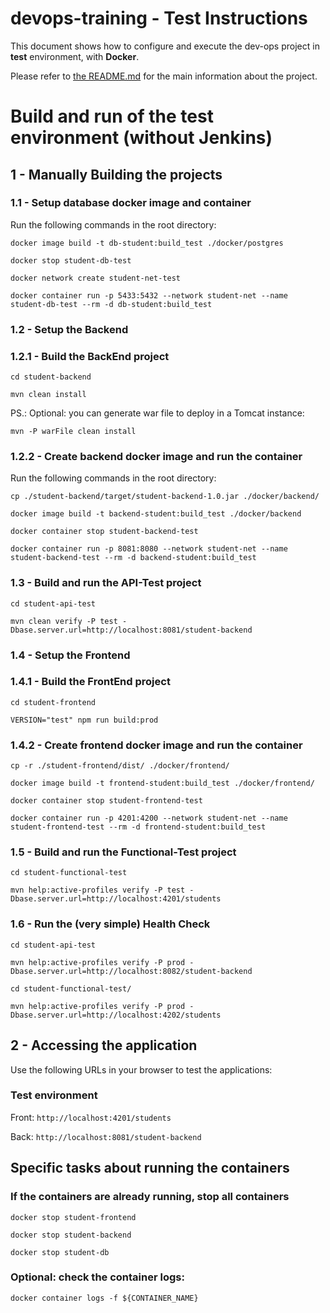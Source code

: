 # devops-training - Test Instructions

This document shows how to configure and execute the dev-ops project in **test** environment, with **Docker**.

Please refer to [the README.md](README.md) for the main information about the project.


# Build and run of the **test** environment (without Jenkins)

## 1 - Manually Building the projects

### 1.1 - Setup database docker image and container

Run the following commands in the root directory:

```
docker image build -t db-student:build_test ./docker/postgres

docker stop student-db-test

docker network create student-net-test

docker container run -p 5433:5432 --network student-net --name student-db-test --rm -d db-student:build_test
```

### 1.2 - Setup the Backend

### 1.2.1 - Build the BackEnd project

`cd student-backend`

`mvn clean install`

PS.: Optional: you can generate war file to deploy in a Tomcat instance:

`mvn -P warFile clean install`


### 1.2.2 - Create backend docker image and run the container

Run the following commands in the root directory:

```
cp ./student-backend/target/student-backend-1.0.jar ./docker/backend/

docker image build -t backend-student:build_test ./docker/backend

docker container stop student-backend-test

docker container run -p 8081:8080 --network student-net --name student-backend-test --rm -d backend-student:build_test
```

### 1.3 - Build and run the API-Test project

`cd student-api-test`

`mvn clean verify -P test -Dbase.server.url=http://localhost:8081/student-backend`


### 1.4 - Setup the Frontend

### 1.4.1 - Build the FrontEnd project

`cd student-frontend`

`VERSION="test" npm run build:prod`

### 1.4.2 - Create frontend docker image and run the container

```
cp -r ./student-frontend/dist/ ./docker/frontend/

docker image build -t frontend-student:build_test ./docker/frontend/

docker container stop student-frontend-test

docker container run -p 4201:4200 --network student-net --name student-frontend-test --rm -d frontend-student:build_test
```

### 1.5 - Build and run the Functional-Test project

`cd student-functional-test`

`mvn help:active-profiles verify -P test -Dbase.server.url=http://localhost:4201/students`


### 1.6 - Run the (very simple) Health Check

`cd student-api-test`

`mvn help:active-profiles verify -P prod -Dbase.server.url=http://localhost:8082/student-backend`

`cd student-functional-test/`

`mvn help:active-profiles verify -P prod -Dbase.server.url=http://localhost:4202/students`


## 2 - Accessing the application

Use the following URLs in your browser to test the applications:

### Test environment

Front: `http://localhost:4201/students`

Back: `http://localhost:8081/student-backend`


## Specific tasks about running the containers

### If the containers are already running, stop all containers

`docker stop student-frontend`

`docker stop student-backend`

`docker stop student-db`


### Optional: check the container logs:

`docker container logs -f ${CONTAINER_NAME}`


